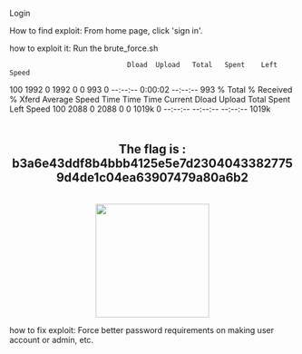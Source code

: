 Login

How to find exploit:
From home page, click 'sign in'. 

how to exploit it:
Run the brute_force.sh

                                 Dload  Upload   Total   Spent    Left  Speed
100  1992    0  1992    0     0    993      0 --:--:--  0:00:02 --:--:--   993
  % Total    % Received % Xferd  Average Speed   Time    Time     Time  Current
                                 Dload  Upload   Total   Spent    Left  Speed
100  2088    0  2088    0     0  1019k      0 --:--:-- --:--:-- --:--:-- 1019k
<center><h2 style="margin-top:50px;">The flag is : b3a6e43ddf8b4bbb4125e5e7d23040433827759d4de1c04ea63907479a80a6b2 </h2><br/><img src="images/win.png" alt="" width=200px height=200px></center>                                </div>

how to fix exploit:
Force better password requirements on making user account or admin, etc.